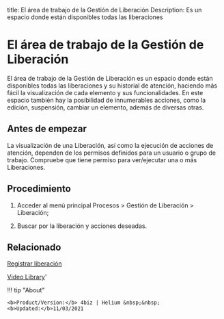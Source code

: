 title:  El área de trabajo de la Gestión de Liberación 
Description: Es un espacio donde están disponibles todas las liberaciones
# El área de trabajo de la Gestión de Liberación

El área de trabajo de la Gestión de Liberación es un espacio donde están disponibles todas las liberaciones y su historial de atención, haciendo más fácil la visualización de cada elemento y sus funcionalidades. En este espacio también hay la posibilidad de innumerables acciones, como la edición, suspensión, cambiar un elemento, además de diversas otras.

Antes de empezar
----------------

La visualización de una Liberación, así como la ejecución de
acciones de atención, dependen de los permisos definidos para un usuario o grupo
de trabajo. Compruebe que tiene permiso para ver/ejecutar una o más
Liberaciones.

Procedimiento
-------------

1.  Acceder al menú principal Procesos \> Gestión de Liberación \> Liberación;

2.  Buscar por la liberación y acciones deseadas.

Relacionado
---------------

[Registrar liberación](/es-es/4biz-helium/processes/release/use/register-release-request.html)

<i class='fa fa-youtube-play  fa-2x' style='color:#97ce17;vertical-align: middle;'> </i> [Video Library](https://www.youtube.com/playlist?list=PLB5qK2uzf2RPdiRF4nIuCkAvXedNFV-af)'

!!! tip "About"

    <b>Product/Version:</b> 4biz | Helium &nbsp;&nbsp;
    <b>Updated:</b>11/03/2021
